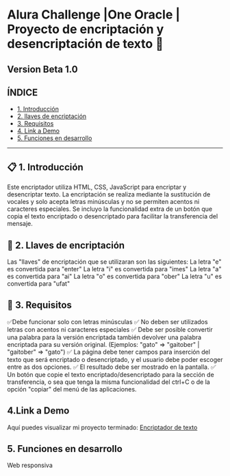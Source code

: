 # Alura Challenge |One Oracle | Proyecto de encriptación y desencriptación de texto 🚀
## Version Beta 1.0

## **ÍNDICE**

* [1. Introducción](#)
* [2. llaves de encriptación](#)
* [3. Requisitos](#)
* [4. Link a Demo](#)
* [5. Funciones en desarrollo](*)

****

## 📋 1. Introducción

Este encriptador utiliza HTML, CSS, JavaScript para encriptar y desencriptar texto. La encriptación se realiza mediante la sustitución de vocales y solo acepta letras minúsculas y no se permiten acentos ni caracteres especiales.
Se incluyo la funcionalidad extra de un botón que copia el texto encriptado o desencriptado para facilitar la transferencia del mensaje.

## 🔑 2. Llaves de encriptación
Las "llaves" de encriptación que se utilizaran son las siguientes:
    La letra "e" es convertida para "enter"
    La letra "i" es convertida para "imes"
    La letra "a" es convertida para "ai"
    La letra "o" es convertida para "ober"
    La letra "u" es convertida para "ufat"
 
 ## 🧩 3. Requisitos
✅Debe funcionar solo con letras minúsculas
✅ No deben ser utilizados letras con acentos ni caracteres especiales
✅ Debe ser posible convertir una palabra para la versión encriptada también devolver una palabra encriptada para su versión original. (Ejemplos: "gato" => "gaitober" | "gaitober" => "gato")
✅ La página debe tener campos para inserción del texto que será encriptado o desencriptado, y el usuario debe poder escoger entre as dos opciones.
✅ El resultado debe ser mostrado en la pantalla.
✅ Un botón que copie el texto encriptado/desencriptado para la sección de transferencia, o sea que tenga la misma funcionalidad del ctrl+C o de la opción "copiar" del menú de las aplicaciones.
 
 ## 4.Link a Demo
 Aquí puedes visualizar mi proyecto terminado: [Encriptador de texto](https://challenge-encriptador.netlify.app/)

 ## 5. Funciones en desarrollo
 Web responsiva

